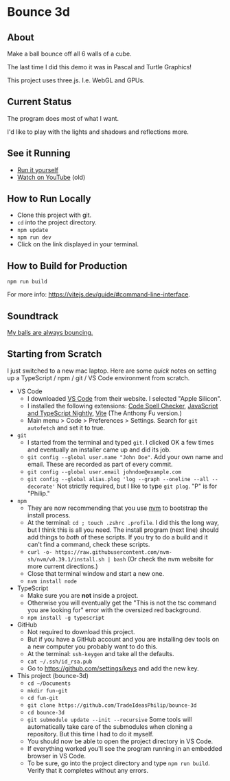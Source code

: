 # Bounce 3d
## About
Make a ball bounce off all 6 walls of a cube.

The last time I did this demo it was in Pascal and Turtle Graphics!

This project uses three.js.
I.e. WebGL and GPUs.

## Current Status
The program does most of what I want.

I'd like to play with the lights and shadows and reflections more.

## See it Running
* [Run it yourself](https://tradeideasphilip.github.io/bounce-3d/)
* [Watch on YouTube](https://youtu.be/OEnWbJ4_FKY) (old)

## How to Run Locally
* Clone this project with git.
* `cd` into the project directory.
* `npm update`
* `npm run dev`
* Click on the link displayed in your terminal.
## How to Build for Production
`npm run build`

For more info:  https://vitejs.dev/guide/#command-line-interface.

## Soundtrack
[My balls are always bouncing.](https://www.youtube.com/watch?v=xPlqLHcphyw)

## Starting from Scratch
I just switched to a new mac laptop.
Here are some _quick_ notes on setting up a TypeScript / npm / git / VS Code environment from scratch.

* VS Code
  * I downloaded [VS Code](https://code.visualstudio.com/download) from their website.  I selected "Apple Silicon".
  * I installed the following extensions: [Code Spell Checker](https://marketplace.visualstudio.com/items?itemName=streetsidesoftware.code-spell-checker), [JavaScript and TypeScript Nightly](https://marketplace.visualstudio.com/items?itemName=ms-vscode.vscode-typescript-next), [Vite](https://marketplace.visualstudio.com/items?itemName=antfu.vite) (The Anthony Fu version.)
  * Main menu > Code > Preferences > Settings.  Search for `git autofetch` and set it to true.
* `git`
  * I started from the terminal and typed `git`.  I clicked OK a few times and eventually an installer came up and did its job.
  * `git config --global user.name "John Doe"`. Add your own name and email.  These are recorded as part of every commit.
  * `git config --global user.email johndoe@example.com`
  * `git config --global alias.plog 'log --graph --oneline --all --decorate'` Not strictly required, but I like to type `git plog`.  "P" is for "Philip."
* `npm`
  * They are now recommending that you use [nvm](https://github.com/nvm-sh/nvm#installing-and-updating) to bootstrap the install process.
  * At the terminal: `cd ; touch .zshrc .profile`. I did this the long way, but I think this is all you need. The install program (next line) should add things to _both_ of these scripts.  If you try to do a build and it can't find a command, check these scripts.
  * `curl -o- https://raw.githubusercontent.com/nvm-sh/nvm/v0.39.1/install.sh | bash` (Or check the nvm website for more current directions.)
  * Close that terminal window and start a new one.
  * `nvm install node`
* TypeScript
  * Make sure you are __not__ inside a project.  
  * Otherwise you will eventually get the "This is not the tsc command you are looking for" error with the oversized red background.
  * `npm install -g typescript`
* GitHub
  * Not required to download this project.
  * But if you have a GitHub account and you are installing dev tools on a new computer you probably want to do this.
  * At the terminal:  `ssh-keygen` and take all the defaults.
  * `cat ~/.ssh/id_rsa.pub`
  * Go to https://github.com/settings/keys and add the new key.
* This project (bounce-3d)
  * `cd ~/Documents`
  * `mkdir fun-git`
  * `cd fun-git`
  * `git clone https://github.com/TradeIdeasPhilip/bounce-3d`
  * `cd bounce-3d`
  * `git submodule update --init --recursive` Some tools will automatically take care of the submodules when cloning a repository.  But this time I had to do it myself.
  * You should now be able to open the project directory in VS Code.
  * If everything worked you'll see the program running in an embedded browser in VS Code.
  * To be sure, go into the project directory and type `npm run build`.  Verify that it completes without any errors.
